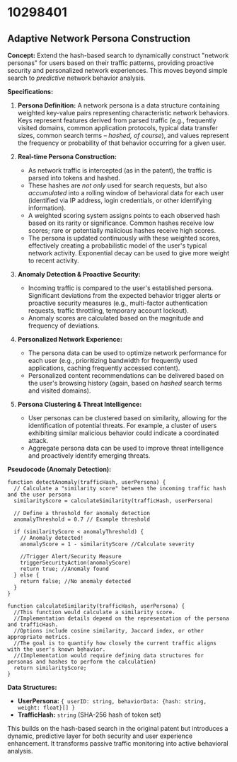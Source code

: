# 10298401

## Adaptive Network Persona Construction

**Concept:** Extend the hash-based search to dynamically construct "network personas" for users based on their traffic patterns, providing proactive security and personalized network experiences. This moves beyond simple search to *predictive* network behavior analysis.

**Specifications:**

1.  **Persona Definition:** A network persona is a data structure containing weighted key-value pairs representing characteristic network behaviors. Keys represent features derived from parsed traffic (e.g., frequently visited domains, common application protocols, typical data transfer sizes, common search terms – *hashed, of course*), and values represent the frequency or probability of that behavior occurring for a given user.

2.  **Real-time Persona Construction:**
    *   As network traffic is intercepted (as in the patent), the traffic is parsed into tokens and hashed.
    *   These hashes are *not only* used for search requests, but also *accumulated* into a rolling window of behavioral data for each user (identified via IP address, login credentials, or other identifying information).
    *   A weighted scoring system assigns points to each observed hash based on its rarity or significance.  Common hashes receive low scores; rare or potentially malicious hashes receive high scores.
    *   The persona is updated continuously with these weighted scores, effectively creating a probabilistic model of the user's typical network activity.  Exponential decay can be used to give more weight to recent activity.

3.  **Anomaly Detection & Proactive Security:**
    *   Incoming traffic is compared to the user's established persona. Significant deviations from the expected behavior trigger alerts or proactive security measures (e.g., multi-factor authentication requests, traffic throttling, temporary account lockout).
    *   Anomaly scores are calculated based on the magnitude and frequency of deviations.

4.  **Personalized Network Experience:**
    *   The persona data can be used to optimize network performance for each user (e.g., prioritizing bandwidth for frequently used applications, caching frequently accessed content).
    *   Personalized content recommendations can be delivered based on the user's browsing history (again, based on *hashed* search terms and visited domains).

5.  **Persona Clustering & Threat Intelligence:**
    *   User personas can be clustered based on similarity, allowing for the identification of potential threats. For example, a cluster of users exhibiting similar malicious behavior could indicate a coordinated attack.
    *   Aggregate persona data can be used to improve threat intelligence and proactively identify emerging threats.

**Pseudocode (Anomaly Detection):**

```
function detectAnomaly(trafficHash, userPersona) {
  // Calculate a "similarity score" between the incoming traffic hash and the user persona
  similarityScore = calculateSimilarity(trafficHash, userPersona)

  // Define a threshold for anomaly detection
  anomalyThreshold = 0.7 // Example threshold

  if (similarityScore < anomalyThreshold) {
    // Anomaly detected!
    anomalyScore = 1 - similarityScore //Calculate severity

    //Trigger Alert/Security Measure
    triggerSecurityAction(anomalyScore)
    return true; //Anomaly found
  } else {
    return false; //No anomaly detected
  }
}

function calculateSimilarity(trafficHash, userPersona) {
  //This function would calculate a similarity score.
  //Implementation details depend on the representation of the persona and trafficHash.
  //Options include cosine similarity, Jaccard index, or other appropriate metrics.
  //The goal is to quantify how closely the current traffic aligns with the user's known behavior.
  //(Implementation would require defining data structures for personas and hashes to perform the calculation)
  return similarityScore;
}
```

**Data Structures:**

*   **UserPersona:**  `{ userID: string, behaviorData: {hash: string, weight: float}[] }`
*   **TrafficHash:** `string` (SHA-256 hash of token set)

This builds on the hash-based search in the original patent but introduces a dynamic, predictive layer for both security and user experience enhancement.  It transforms passive traffic monitoring into active behavioral analysis.